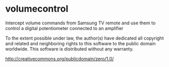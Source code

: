 volumecontrol
=============

Intercept volume commands from Samsung TV remote and use them to control a digital potentiometer connected to an amplifier

To the extent possible under law, the author(s) have dedicated all copyright and related and neighboring rights to this software to the public domain worldwide. This software is distributed without any warranty.

http://creativecommons.org/publicdomain/zero/1.0/
